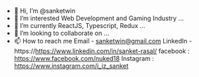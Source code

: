 - 👋 Hi, I’m @sanketwin
- 👀 I’m interested Web Development and Gaming Industry ...
- 🌱 I’m currently ReactJS, Typescript, Redux ...
- 💞️ I’m looking to collaborate on ...
- 📫 How to reach me 
Email - sanketwin@gmail.com
LinkedIn - https://https://www.linkedin.com/in/sanket-rasal/
facebook : https://www.facebook.com/nuked18 
Instagram : https://www.instagram.com/i_iz_sanket

<!---
sanketwin/sanketwin is a ✨ special ✨ repository because its `README.md` (this file) appears on your GitHub profile.
You can click the Preview link to take a look at your changes.
--->
